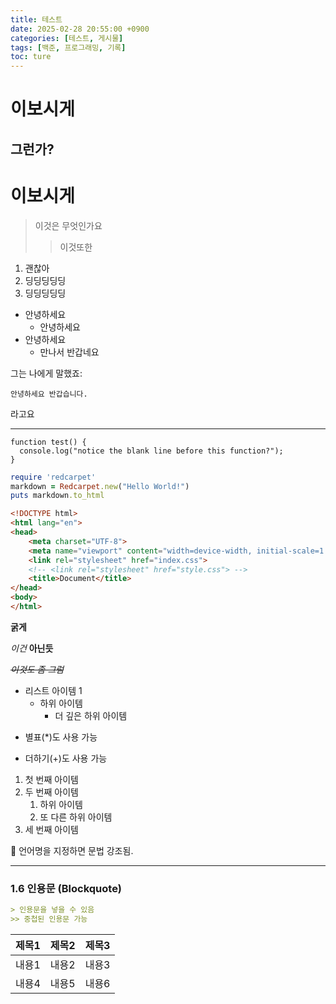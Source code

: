 ```yaml
---
title: 테스트
date: 2025-02-28 20:55:00 +0900
categories: [테스트, 게시물]
tags: [백준, 프로그래밍, 기록]
toc: ture
---
```


# 이보시게
## 그런가?
# 이보시게
> 이것은 무엇인가요
>   > 이것또한 

1. 괜찮아
2. 딩딩딩딩딩
3. 딩딩딩딩딩

* 안녕하세요
    * 안녕하세요
* 안녕하세요
    - 만나서 반갑네요

그는 나에게 말했죠:

    안녕하세요 반갑습니다.

라고요

---------------------------------------
```
function test() {
  console.log("notice the blank line before this function?");
}
```
```ruby
require 'redcarpet'
markdown = Redcarpet.new("Hello World!")
puts markdown.to_html
```
```html
<!DOCTYPE html>
<html lang="en">
<head>
    <meta charset="UTF-8">
    <meta name="viewport" content="width=device-width, initial-scale=1.0">
    <link rel="stylesheet" href="index.css">
    <!-- <link rel="stylesheet" href="style.css"> -->
    <title>Document</title>
</head>
<body>
</html>
```
**굵게** 

*이건*
__아닌듯__


*~~이것도 좀 그럼~~*

- 리스트 아이템 1
  - 하위 아이템
    - 더 깊은 하위 아이템
* 별표(*)도 사용 가능
+ 더하기(+)도 사용 가능

1. 첫 번째 아이템
2. 두 번째 아이템
   1. 하위 아이템
   2. 또 다른 하위 아이템
3. 세 번째 아이템

🔹 언어명을 지정하면 문법 강조됨.

---

### 1.6 인용문 (Blockquote)
```md
> 인용문을 넣을 수 있음
>> 중첩된 인용문 가능
```

| 제목1  | 제목2  | 제목3  |
|--------|--------|--------|
| 내용1  | 내용2  | 내용3  |
| 내용4  | 내용5  | 내용6  |